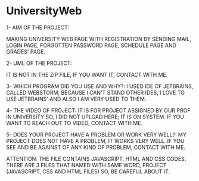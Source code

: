 # UniversityWeb

1- AIM OF THE PROJECT:

  MAKING UNIVERSITY WEB PAGE WITH REGISTRATION BY SENDING MAIL, LOGIN PAGE, FORGOTTEN PASSWORD PAGE, 
SCHEDULE PAGE AND GRADES' PAGE. 

2- UML OF THE PROJECT:
  
   IT IS NOT IN THE ZIP FILE, IF YOU WANT IT, CONTACT WITH ME.


 3- WHICH PROGRAM DID YOU USE AND WHY?:  I USED IDE OF JETBRAINS, CALLED WEBSTORM, BECAUSE I CAN'T STAND OTHER IDES, 
I LOVE TO USE JETBRAINS' AND ALSO I AM VERY USED TO THEM.

 4- THE VIDEO OF PROJECT: IT IS FOR PROJECT ASSIGNED BY OUR PROF IN UNIVERSITY SO, I DID NOT UPLOAD HERE; IT IS ON SYSTEM.
IF YOU WANT TO REACH OUT TO VIDEO, CONTACT WITH ME.

 5- DOES YOUR PROJECT HAVE A PROBLEM OR WORK VERY WELL?: MY PROJECT DOES NOT HAVE A PROBLEM, IT WORKS VERY WELL.
IF YOU SEE AND BE AGAINST OF ANY KIND OF PROBLEM, CONTACT WITH ME. 

 ATTENTION: THE FILE CONTAINS JAVASCRIPT, HTML AND CSS CODES.
THERE ARE 3 FILES THAT NAMED WITH SAME WORD, PROJECT (JAVASCRIPT, CSS AND HTML FILES) SO, BE CAREFUL ABOUT IT.
